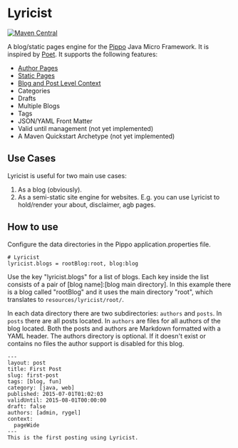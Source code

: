 Lyricist
=========
[![Maven Central](http://img.shields.io/maven-central/v/io.andromeda/fragments.svg)](http://search.maven.org/#search|ga|1|io.andromeda)

A blog/static pages engine for the [Pippo](https://github.com/decebals/pippo) Java Micro Framework. It is inspired by
 [Poet](http://jsantell.github.io/poet/). It supports the following features:
- [Author Pages](fragments-demo/README.md#author_pages)
- [Static Pages](fragments-demo/README.md#static_pages)
- [Blog and Post Level Context](fragments-demo/README.md#context)
- Categories
- Drafts
- Multiple Blogs
- Tags
- JSON/YAML Front Matter
- Valid until management (not yet implemented)
- A Maven Quickstart Archetype (not yet implemented)

## Use Cases
Lyricist is useful for two main use cases:
1. As a blog (obviously).
2. As a semi-static site engine for websites. E.g. you can use Lyricist to hold/render your about, disclaimer, agb pages.

## How to use
Configure the data directories in the Pippo application.properties file.
```
# Lyricist
lyricist.blogs = rootBlog:root, blog:blog
```
Use the key "lyricist.blogs" for a list of blogs.
Each key inside the list consists of a pair of [blog name]:[blog main directory]. In this example there is a blog called
"rootBlog" and it uses the main directory "root", which translates to `resources/lyricist/root/`.

In each data directory there are two subdirectories: `authors` and `posts`. In `posts` there are all posts 
located. In `authors` are files for all authors of the blog located. Both the posts and authors are Markdown 
formatted with a YAML header. The authors directory is optional. If it doesn't exist or contains no files the author 
support is disabled for this blog.

```
---
layout: post
title: First Post
slug: first-post
tags: [blog, fun]
category: [java, web]
published: 2015-07-01T01:02:03
validUntil: 2015-08-01T00:00:00
draft: false
authors: [admin, rygel]
context: 
  pageWide
---
This is the first posting using Lyricist.
```